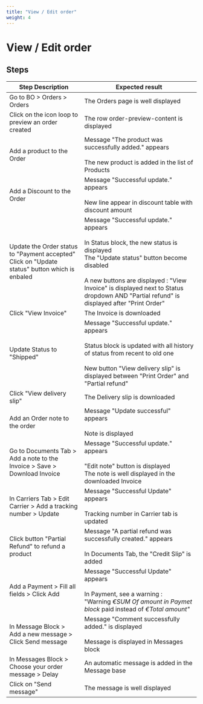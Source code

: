 ```yaml
---
title: "View / Edit order"
weight: 4
---
```


# View / Edit order
## Steps
| Step Description | Expected result |
| ----- | ----- |
| Go to BO > Orders > Orders | The Orders page is well displayed |
| Click on the icon loop to preview an order created | The row order-preview-content is displayed |
| Add a product to the Order | Message "The product was successfully added." appears<br><br>The new product is added in the list of Products |
| Add a Discount to the Order | Message "Successful update." appears<br><br>New line appear in discount table with discount amount |
| Update the Order status to "Payment accepted"<br>Click on "Update status" button which is enbaled | Message "Successful update." appears<br><br>In Status block, the new status is displayed<br>The "Update status" button become disabled<br><br>A new buttons are displayed : "View Invoice" is displayed next to Status dropdown AND "Partial refund" is displayed after "Print Order" |
| Click "View Invoice" | The Invoice is downloaded |
| Update Status to "Shipped" | Message "Successful update." appears<br><br>Status block is updated with all history of status from recent to old one<br><br>New button "View delivery slip" is displayed between "Print Order" and "Partial refund" |
| Click "View delivery slip" | The Delivery slip is downloaded |
| Add an Order note to the order | Message "Update successful" appears<br><br>Note is displayed |
| Go to Documents Tab > Add a note to the Invoice > Save > Download Invoice | Message "Successful update." appears<br><br>"Edit note" button is displayed<br>The note is well displayed in the downloaded Invoice |
| In Carriers Tab > Edit Carrier > Add a tracking number > Update | Message "Successful Update" appears<br><br>Tracking number in Carrier tab is updated |
| Click button "Partial Refund" to refund a product | Message "A partial refund was successfully created." appears<br><br>In Documents Tab, the "Credit Slip" is added |
| Add a Payment > Fill all fields > Click Add | Message "Successful Update" appears<br><br>In Payment, see a warning : "Warning *€SUM Of amount in Paymet block* paid instead of *€Total amount"* |
| In Message Block > Add a new message > Click Send message | Message "Comment successfully added." is displayed<br><br>Message is displayed in Messages block |
| In Messages Block > Choose your order message > Delay | An automatic message is added in the Message base |
| Click on "Send message" | The message is well displayed |
